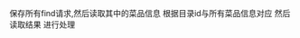 <!--
 * @Author: your name
 * @Date: 2021-04-13 13:50:40
 * @LastEditTime: 2021-04-13 14:40:52
 * @LastEditors: Please set LastEditors
 * @Description: In User Settings Edit
 * @FilePath: /newCreawling/久久折/README.md
-->



保存所有find请求,然后读取其中的菜品信息
根据目录id与所有菜品信息对应 然后读取结果  进行处理